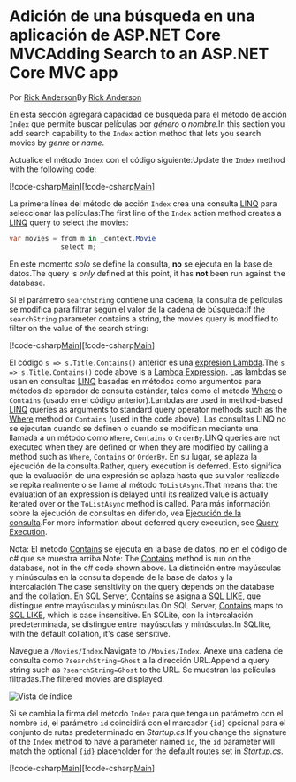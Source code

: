 # <a name="adding-search-to-an-aspnet-core-mvc-app"></a><span data-ttu-id="2b623-101">Adición de una búsqueda en una aplicación de ASP.NET Core MVC</span><span class="sxs-lookup"><span data-stu-id="2b623-101">Adding Search to an ASP.NET Core MVC app</span></span>

<span data-ttu-id="2b623-102">Por [Rick Anderson](https://twitter.com/RickAndMSFT)</span><span class="sxs-lookup"><span data-stu-id="2b623-102">By [Rick Anderson](https://twitter.com/RickAndMSFT)</span></span>

<span data-ttu-id="2b623-103">En esta sección agregará capacidad de búsqueda para el método de acción `Index` que permite buscar películas por *género* o *nombre*.</span><span class="sxs-lookup"><span data-stu-id="2b623-103">In this section you add search capability to the `Index` action method that lets you search movies by *genre* or *name*.</span></span>

<span data-ttu-id="2b623-104">Actualice el método `Index` con el código siguiente:</span><span class="sxs-lookup"><span data-stu-id="2b623-104">Update the `Index` method with the following code:</span></span>
<!--
[!code-html[Main](../../tutorials/first-mvc-app/start-mvc/sample/MvcMovie/Views/Shared/_Layout.cshtml?highlight=7,31)]
-->

<span data-ttu-id="2b623-105">[!code-csharp[Main](../../tutorials/first-mvc-app/start-mvc/sample/MvcMovie/Controllers/MoviesController.cs?name=snippet_1stSearch)]</span><span class="sxs-lookup"><span data-stu-id="2b623-105">[!code-csharp[Main](../../tutorials/first-mvc-app/start-mvc/sample/MvcMovie/Controllers/MoviesController.cs?name=snippet_1stSearch)]</span></span>

<span data-ttu-id="2b623-106">La primera línea del método de acción `Index` crea una consulta [LINQ](http://msdn.microsoft.com/library/bb397926.aspx) para seleccionar las películas:</span><span class="sxs-lookup"><span data-stu-id="2b623-106">The first line of the `Index` action method creates a [LINQ](http://msdn.microsoft.com/library/bb397926.aspx) query to select the movies:</span></span>

```csharp
var movies = from m in _context.Movie
             select m;
```

<span data-ttu-id="2b623-107">En este momento *solo* se define la consulta, **no** se ejecuta en la base de datos.</span><span class="sxs-lookup"><span data-stu-id="2b623-107">The query is *only* defined at this point, it has **not** been run against the database.</span></span>

<span data-ttu-id="2b623-108">Si el parámetro `searchString` contiene una cadena, la consulta de películas se modifica para filtrar según el valor de la cadena de búsqueda:</span><span class="sxs-lookup"><span data-stu-id="2b623-108">If the `searchString` parameter contains a string, the movies query is modified to filter on the value of the search string:</span></span>

<span data-ttu-id="2b623-109">[!code-csharp[Main](../../tutorials/first-mvc-app/start-mvc/sample/MvcMovie/Controllers/MoviesController.cs?name=snippet_SearchNull)]</span><span class="sxs-lookup"><span data-stu-id="2b623-109">[!code-csharp[Main](../../tutorials/first-mvc-app/start-mvc/sample/MvcMovie/Controllers/MoviesController.cs?name=snippet_SearchNull)]</span></span>

<span data-ttu-id="2b623-110">El código `s => s.Title.Contains()` anterior es una [expresión Lambda](http://msdn.microsoft.com/library/bb397687.aspx).</span><span class="sxs-lookup"><span data-stu-id="2b623-110">The `s => s.Title.Contains()` code above is a [Lambda Expression](http://msdn.microsoft.com/library/bb397687.aspx).</span></span> <span data-ttu-id="2b623-111">Las lambdas se usan en consultas [LINQ](http://msdn.microsoft.com/library/bb397926.aspx) basadas en métodos como argumentos para métodos de operador de consulta estándar, tales como el método [Where](http://msdn.microsoft.com/library/system.linq.enumerable.where.aspx) o `Contains` (usado en el código anterior).</span><span class="sxs-lookup"><span data-stu-id="2b623-111">Lambdas are used in method-based [LINQ](http://msdn.microsoft.com/library/bb397926.aspx) queries as arguments to standard query operator methods such as the [Where](http://msdn.microsoft.com/library/system.linq.enumerable.where.aspx) method or `Contains` (used in the code above).</span></span> <span data-ttu-id="2b623-112">Las consultas LINQ no se ejecutan cuando se definen o cuando se modifican mediante una llamada a un método como `Where`, `Contains` o `OrderBy`.</span><span class="sxs-lookup"><span data-stu-id="2b623-112">LINQ queries are not executed when they are defined or when they are modified by calling a method such as `Where`, `Contains`  or `OrderBy`.</span></span> <span data-ttu-id="2b623-113">En su lugar, se aplaza la ejecución de la consulta.</span><span class="sxs-lookup"><span data-stu-id="2b623-113">Rather, query execution is deferred.</span></span>  <span data-ttu-id="2b623-114">Esto significa que la evaluación de una expresión se aplaza hasta que su valor realizado se repita realmente o se llame al método `ToListAsync`.</span><span class="sxs-lookup"><span data-stu-id="2b623-114">That means that the evaluation of an expression is delayed until its realized value is actually iterated over or the `ToListAsync` method is called.</span></span> <span data-ttu-id="2b623-115">Para más información sobre la ejecución de consultas en diferido, vea [Ejecución de la consulta](http://msdn.microsoft.com/library/bb738633.aspx).</span><span class="sxs-lookup"><span data-stu-id="2b623-115">For more information about deferred query execution, see [Query Execution](http://msdn.microsoft.com/library/bb738633.aspx).</span></span>

<span data-ttu-id="2b623-116">Nota: El método [Contains](http://msdn.microsoft.com/library/bb155125.aspx) se ejecuta en la base de datos, no en el código de c# que se muestra arriba.</span><span class="sxs-lookup"><span data-stu-id="2b623-116">Note: The [Contains](http://msdn.microsoft.com/library/bb155125.aspx) method is run on the database, not in the c# code shown above.</span></span> <span data-ttu-id="2b623-117">La distinción entre mayúsculas y minúsculas en la consulta depende de la base de datos y la intercalación.</span><span class="sxs-lookup"><span data-stu-id="2b623-117">The case sensitivity on the query depends on the database and the collation.</span></span> <span data-ttu-id="2b623-118">En SQL Server, [Contains](http://msdn.microsoft.com/library/bb155125.aspx) se asigna a [SQL LIKE](http://msdn.microsoft.com/library/ms179859.aspx), que distingue entre mayúsculas y minúsculas.</span><span class="sxs-lookup"><span data-stu-id="2b623-118">On SQL Server, [Contains](http://msdn.microsoft.com/library/bb155125.aspx) maps to [SQL LIKE](http://msdn.microsoft.com/library/ms179859.aspx), which is case insensitive.</span></span> <span data-ttu-id="2b623-119">En SQLite, con la intercalación predeterminada, se distingue entre mayúsculas y minúsculas.</span><span class="sxs-lookup"><span data-stu-id="2b623-119">In SQLlite, with the default collation, it's case sensitive.</span></span>

<span data-ttu-id="2b623-120">Navegue a `/Movies/Index`.</span><span class="sxs-lookup"><span data-stu-id="2b623-120">Navigate to `/Movies/Index`.</span></span> <span data-ttu-id="2b623-121">Anexe una cadena de consulta como `?searchString=Ghost` a la dirección URL.</span><span class="sxs-lookup"><span data-stu-id="2b623-121">Append a query string such as `?searchString=Ghost` to the URL.</span></span> <span data-ttu-id="2b623-122">Se muestran las películas filtradas.</span><span class="sxs-lookup"><span data-stu-id="2b623-122">The filtered movies are displayed.</span></span>

![Vista de índice](../../tutorials/first-mvc-app/search/_static/ghost.png)

<span data-ttu-id="2b623-124">Si se cambia la firma del método `Index` para que tenga un parámetro con el nombre `id`, el parámetro `id` coincidirá con el marcador `{id}` opcional para el conjunto de rutas predeterminado en *Startup.cs*.</span><span class="sxs-lookup"><span data-stu-id="2b623-124">If you change the signature of the `Index` method to have a parameter named `id`, the `id` parameter will match the optional `{id}` placeholder for the default routes set in *Startup.cs*.</span></span>

<span data-ttu-id="2b623-125">[!code-csharp[Main](../../tutorials/first-mvc-app/start-mvc/sample/MvcMovie/Startup.cs?highlight=5&name=snippet_1)]</span><span class="sxs-lookup"><span data-stu-id="2b623-125">[!code-csharp[Main](../../tutorials/first-mvc-app/start-mvc/sample/MvcMovie/Startup.cs?highlight=5&name=snippet_1)]</span></span>